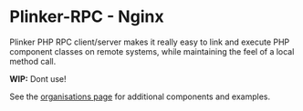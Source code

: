 **Plinker-RPC - Nginx**
=========

Plinker PHP RPC client/server makes it really easy to link and execute PHP component classes on remote systems, while maintaining the feel of a local method call.

**WIP:** Dont use!

See the [organisations page](https://github.com/plinker-rpc) for additional components and examples.
